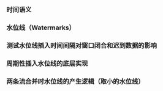### 时间语义

### 水位线（Watermarks）

### 测试水位线插入时间间隔对窗口闭合和迟到数据的影响

### 周期性插入水位线的底层实现

### 两条流合并时水位线的产生逻辑（取小的水位线）

